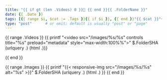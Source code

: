 ```yaml
---
title: "{{ if gt (len .Videos) 0 }}🎥 {{ end }}{{ .FolderName }}"
date: {{ .Date }}
tags: [{{ range $i, $cat := .Tags }}{{ if $i }}, {{ end }}"{{ $cat }}"{{ end }}]
type: "post"      # or omit; default is usually "post" or "page"
---
```



{{ range .Videos }}
{{ printf "<video src=\"/images/%s/%s\" controls title=\"%s\" preload=\"metadata\" style=\"max-width:100%%\"></video>" $.FolderSHA (urlquery .) (html .)}}

{{ end }}


{{ range .Images }}
{{ printf "{{< responsive-img src=\"/images/%s/%s\" alt=\"%s\" >}}" $.FolderSHA (urlquery .) (html .) }}
{{ end }}


